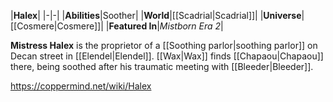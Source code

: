 |**Halex**|
|-|-|
|**Abilities**|Soother|
|**World**|[[Scadrial\|Scadrial]]|
|**Universe**|[[Cosmere\|Cosmere]]|
|**Featured In**|*Mistborn Era 2*|

**Mistress Halex** is the proprietor of a [[Soothing parlor\|soothing parlor]] on Decan street in [[Elendel\|Elendel]].
[[Wax\|Wax]] finds [[Chapaou\|Chapaou]] there, being soothed after his traumatic meeting with [[Bleeder\|Bleeder]].



https://coppermind.net/wiki/Halex